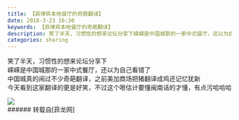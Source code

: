 ```yaml
---
title: 【菲律宾本地餐厅的奇葩翻译】
date: 2018-3-23 16:30
keywords: 【菲律宾本地餐厅的奇葩翻译】
description: 笑了半天，习惯性的想来论坛分享下嵘嵘是中国城那的一家中式餐厅，还以为自己看错了中国城真的闹过不少奇葩翻译，之前美加商场把猪翻译成鸡还记忆犹新今天看到这家翻译的更是好笑，不过这个哏估计要懂闽南话的才懂，有点污哈哈哈
categories: sharing
---
```

<td class="t_f" id="postmessage_1205175">

笑了半天，习惯性的想来论坛分享下<br/>
嵘嵘是中国城那的一家中式餐厅，还以为自己看错了<br/>
中国城真的闹过不少奇葩翻译，之前美加商场把猪翻译成鸡还记忆犹新<br/>
今天看到这家翻译的更是好笑，不过这个哏估计要懂闽南话的才懂，有点污哈哈哈<br/>

<img aid="793715" data-cf-modified-54561168870681addf8345ed-="" file="data/attachment/forum/201803/23/154807uzhd3q0b3dbzssh3.jpg.thumb.jpg" id="aimg_793715" inpost="1" onclick="" onmouseover="" src="http://www.flw.ph/data/attachment/forum/201803/23/154807uzhd3q0b3dbzssh3.jpg" style="cursor:pointer" zoomfile="data/attachment/forum/201803/23/154807uzhd3q0b3dbzssh3.jpg"/>


<br/>
</td>
###### 转载自[菲龙网]